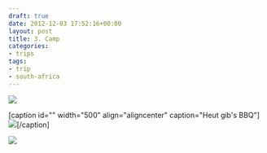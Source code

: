 ```yaml
---
draft: true
date: 2012-12-03 17:52:16+00:00
layout: post
title: 3. Camp
categories:
- trips
tags:
- trip
- south-africa
---
```


[![](http://clemi.ag3r.at/wp-content/uploads/2012/12/wpid-Photo-03.12.2012-1727.jpg)](http://clemi.ag3r.at/wp-content/uploads/2012/12/wpid-Photo-03.12.2012-1727.jpg)

<!-- more -->


[caption id="" width="500" align="aligncenter" caption="Heut gib's BBQ"][![](http://clemi.ag3r.at/wp-content/uploads/2012/12/wpid-Photo-03.12.2012-1830.jpg)](http://clemi.ag3r.at/wp-content/uploads/2012/12/wpid-Photo-03.12.2012-1830.jpg)[/caption]



[![](http://clemi.ag3r.at/wp-content/uploads/2012/12/wpid-Photo-03.12.2012-18301.jpg)](http://clemi.ag3r.at/wp-content/uploads/2012/12/wpid-Photo-03.12.2012-18301.jpg)
